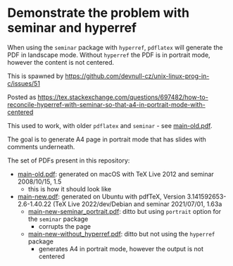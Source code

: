 # Demonstrate the problem with seminar and hyperref

When using the `seminar` package with `hyperref`, `pdflatex` will generate the PDF in landscape mode.
Without `hyperref` the PDF is in portrait mode, however the content is not centered.

This is spawned by https://github.com/devnull-cz/unix-linux-prog-in-c/issues/51

Posted as https://tex.stackexchange.com/questions/697482/how-to-reconcile-hyperref-with-seminar-so-that-a4-in-portrait-mode-with-centered

This used to work, with older `pdflatex` and `seminar` - see [main-old.pdf](https://github.com/vladak/seminar_a4/blob/main/main-old.pdf).

The goal is to generate A4 page in portrait mode that has slides with comments underneath.

The set of PDFs present in this repository:
  - [main-old.pdf](https://github.com/vladak/seminar_a4/blob/main/main-old.pdf): generated on macOS with TeX Live 2012 and seminar 2008/10/15, 1.5
    - this is how it should look like
  - [main-new.pdf](https://github.com/vladak/seminar_a4/blob/main/main-new.pdf): generated on Ubuntu with pdfTeX, Version 3.141592653-2.6-1.40.22 (TeX Live 2022/dev/Debian and seminar 2021/07/01, 1.63a
    - [main-new-seminar_portrait.pdf](https://github.com/vladak/seminar_a4/blob/main/main-new-seminar_portrait.pdf): ditto but using `portrait` option for the `seminar` package
      - corrupts the page
    - [main-new-without_hyperref.pdf](https://github.com/vladak/seminar_a4/blob/main/main-new-without_hyperref.pdf): ditto but not using the `hyperref` package
      - generates A4 in portrait mode, however the output is not centered
